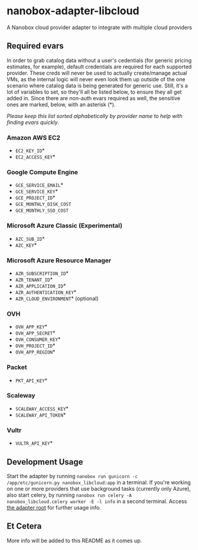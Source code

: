 # nanobox-adapter-libcloud
A Nanobox cloud provider adapter to integrate with multiple cloud providers

## Required evars
In order to grab catalog data without a user's cedentials (for generic pricing
estimates, for example), default credentials are required for each supported
provider. These creds will never be used to actually create/manage actual VMs,
as the internal logic will never even look them up outside of the one scenario
where catalog data is being generated for generic use. Still, it's a lot of
variables to set, so they'll all be listed below, to ensure they all get added
in. Since there are non-auth evars required as well, the sensitive ones are
marked, below, with an asterisk (\*).

_Please keep this list sorted alphabetically by provider name to help with
finding evars quickly._

### Amazon AWS EC2
-   `EC2_KEY_ID`\*
-   `EC2_ACCESS_KEY`\*

### Google Compute Engine
-   `GCE_SERVICE_EMAIL`\*
-   `GCE_SERVICE_KEY`\*
-   `GCE_PROJECT_ID`\*
-   `GCE_MONTHLY_DISK_COST`
-   `GCE_MONTHLY_SSD_COST`

### Microsoft Azure Classic (Experimental)
-   `AZC_SUB_ID`\*
-   `AZC_KEY`\*

### Microsoft Azure Resource Manager
-   `AZR_SUBSCRIPTION_ID`\*
-   `AZR_TENANT_ID`\*
-   `AZR_APPLICATION_ID`\*
-   `AZR_AUTHENTICATION_KEY`\*
-   `AZR_CLOUD_ENVIRONMENT`\* (optional)

### OVH
-   `OVH_APP_KEY`\*
-   `OVH_APP_SECRET`\*
-   `OVH_CONSUMER_KEY`\*
-   `OVH_PROJECT_ID`\*
-   `OVH_APP_REGION`\*

### Packet
-   `PKT_API_KEY`\*

### Scaleway
-   `SCALEWAY_ACCESS_KEY`\*
-   `SCALEWAY_API_TOKEN`\*

### Vultr
-   `VULTR_API_KEY`\*

## Development Usage
Start the adapter by running `nanobox run gunicorn -c /app/etc/gunicorn.py
nanobox_libcloud:app` in a terminal. If you're working on one or more providers
that use background tasks (currently only Azure), also start celery, by running
`nanobox run celery -A nanobox_libcloud.celery worker -E -l info` in a second
terminal. Access [the adapter root](http://adapter.local/) for further usage
info.

## Et Cetera
More info will be added to this README as it comes up.
